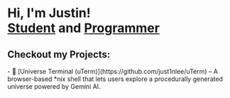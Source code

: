 <h1>Hi, I'm Justin! <br/><a href="https://www.linkedin.com/in/just1nlee/">Student</a> and <a href="https://github.com/just1nlee">Programmer</a></h1>
<!-- , <a href="https://www.youtube.com/@justinleeyt">Creator</a></h1> -->

<h2>Checkout my Projects:</h2>
- 🌌 [Universe Terminal (uTerm)](https://github.com/just1nlee/uTerm) – A browser-based *nix shell that lets users explore a procedurally generated universe powered by Gemini AI.
<!--
**just1nlee/just1nlee** is a ✨ _special_ ✨ repository because its `README.md` (this file) appears on your GitHub profile.

Here are some ideas to get you started:

- 🔭 I’m currently working on ...
- 🌱 I’m currently learning ...
- 👯 I’m looking to collaborate on ...
- 🤔 I’m looking for help with ...
- 💬 Ask me about ...
- 📫 How to reach me: ...
- 😄 Pronouns: ...
- ⚡ Fun fact: ...
-->
